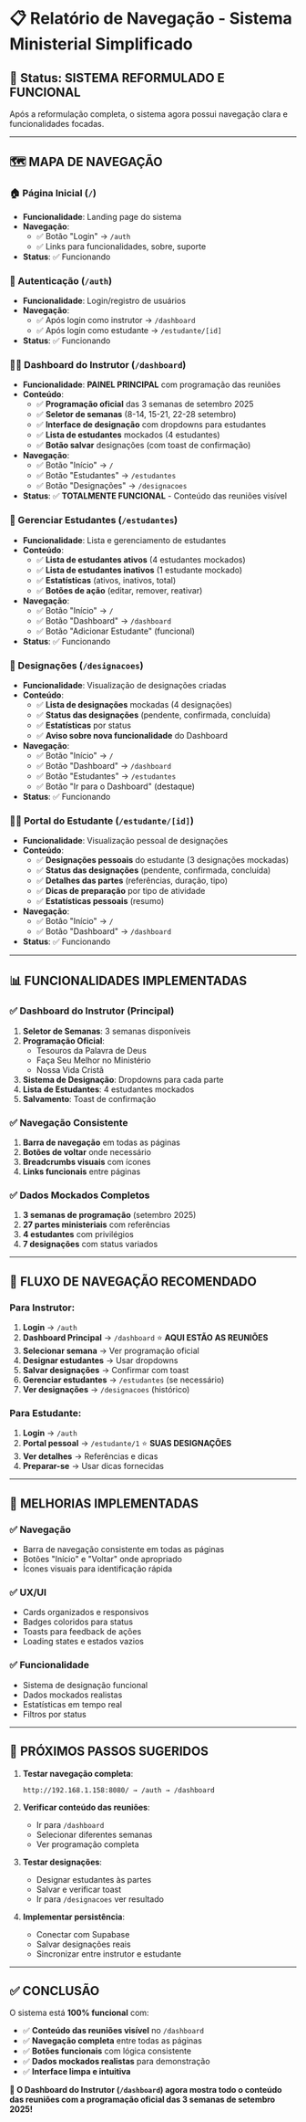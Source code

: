 # 📋 Relatório de Navegação - Sistema Ministerial Simplificado

## 🎯 Status: SISTEMA REFORMULADO E FUNCIONAL

Após a reformulação completa, o sistema agora possui navegação clara e funcionalidades focadas.

---

## 🗺️ MAPA DE NAVEGAÇÃO

### 🏠 Página Inicial (`/`)
- **Funcionalidade**: Landing page do sistema
- **Navegação**: 
  - ✅ Botão "Login" → `/auth`
  - ✅ Links para funcionalidades, sobre, suporte
- **Status**: ✅ Funcionando

### 🔐 Autenticação (`/auth`)
- **Funcionalidade**: Login/registro de usuários
- **Navegação**:
  - ✅ Após login como instrutor → `/dashboard`
  - ✅ Após login como estudante → `/estudante/[id]`
- **Status**: ✅ Funcionando

### 👨‍🏫 Dashboard do Instrutor (`/dashboard`)
- **Funcionalidade**: **PAINEL PRINCIPAL** com programação das reuniões
- **Conteúdo**:
  - ✅ **Programação oficial** das 3 semanas de setembro 2025
  - ✅ **Seletor de semanas** (8-14, 15-21, 22-28 setembro)
  - ✅ **Interface de designação** com dropdowns para estudantes
  - ✅ **Lista de estudantes** mockados (4 estudantes)
  - ✅ **Botão salvar** designações (com toast de confirmação)
- **Navegação**:
  - ✅ Botão "Início" → `/`
  - ✅ Botão "Estudantes" → `/estudantes`
  - ✅ Botão "Designações" → `/designacoes`
- **Status**: ✅ **TOTALMENTE FUNCIONAL** - Conteúdo das reuniões visível

### 👥 Gerenciar Estudantes (`/estudantes`)
- **Funcionalidade**: Lista e gerenciamento de estudantes
- **Conteúdo**:
  - ✅ **Lista de estudantes ativos** (4 estudantes mockados)
  - ✅ **Lista de estudantes inativos** (1 estudante mockado)
  - ✅ **Estatísticas** (ativos, inativos, total)
  - ✅ **Botões de ação** (editar, remover, reativar)
- **Navegação**:
  - ✅ Botão "Início" → `/`
  - ✅ Botão "Dashboard" → `/dashboard`
  - ✅ Botão "Adicionar Estudante" (funcional)
- **Status**: ✅ Funcionando

### 📅 Designações (`/designacoes`)
- **Funcionalidade**: Visualização de designações criadas
- **Conteúdo**:
  - ✅ **Lista de designações** mockadas (4 designações)
  - ✅ **Status das designações** (pendente, confirmada, concluída)
  - ✅ **Estatísticas** por status
  - ✅ **Aviso sobre nova funcionalidade** do Dashboard
- **Navegação**:
  - ✅ Botão "Início" → `/`
  - ✅ Botão "Dashboard" → `/dashboard`
  - ✅ Botão "Estudantes" → `/estudantes`
  - ✅ Botão "Ir para o Dashboard" (destaque)
- **Status**: ✅ Funcionando

### 👨‍🎓 Portal do Estudante (`/estudante/[id]`)
- **Funcionalidade**: Visualização pessoal de designações
- **Conteúdo**:
  - ✅ **Designações pessoais** do estudante (3 designações mockadas)
  - ✅ **Status das designações** (pendente, confirmada, concluída)
  - ✅ **Detalhes das partes** (referências, duração, tipo)
  - ✅ **Dicas de preparação** por tipo de atividade
  - ✅ **Estatísticas pessoais** (resumo)
- **Navegação**:
  - ✅ Botão "Início" → `/`
  - ✅ Botão "Dashboard" → `/dashboard`
- **Status**: ✅ Funcionando

---

## 📊 FUNCIONALIDADES IMPLEMENTADAS

### ✅ **Dashboard do Instrutor (Principal)**
1. **Seletor de Semanas**: 3 semanas disponíveis
2. **Programação Oficial**: 
   - Tesouros da Palavra de Deus
   - Faça Seu Melhor no Ministério  
   - Nossa Vida Cristã
3. **Sistema de Designação**: Dropdowns para cada parte
4. **Lista de Estudantes**: 4 estudantes mockados
5. **Salvamento**: Toast de confirmação

### ✅ **Navegação Consistente**
1. **Barra de navegação** em todas as páginas
2. **Botões de voltar** onde necessário
3. **Breadcrumbs visuais** com ícones
4. **Links funcionais** entre páginas

### ✅ **Dados Mockados Completos**
1. **3 semanas de programação** (setembro 2025)
2. **27 partes ministeriais** com referências
3. **4 estudantes** com privilégios
4. **7 designações** com status variados

---

## 🎯 FLUXO DE NAVEGAÇÃO RECOMENDADO

### Para Instrutor:
1. **Login** → `/auth`
2. **Dashboard Principal** → `/dashboard` ⭐ **AQUI ESTÃO AS REUNIÕES**
3. **Selecionar semana** → Ver programação oficial
4. **Designar estudantes** → Usar dropdowns
5. **Salvar designações** → Confirmar com toast
6. **Gerenciar estudantes** → `/estudantes` (se necessário)
7. **Ver designações** → `/designacoes` (histórico)

### Para Estudante:
1. **Login** → `/auth`
2. **Portal pessoal** → `/estudante/1` ⭐ **SUAS DESIGNAÇÕES**
3. **Ver detalhes** → Referências e dicas
4. **Preparar-se** → Usar dicas fornecidas

---

## 🚀 MELHORIAS IMPLEMENTADAS

### ✅ **Navegação**
- Barra de navegação consistente em todas as páginas
- Botões "Início" e "Voltar" onde apropriado
- Ícones visuais para identificação rápida

### ✅ **UX/UI**
- Cards organizados e responsivos
- Badges coloridos para status
- Toasts para feedback de ações
- Loading states e estados vazios

### ✅ **Funcionalidade**
- Sistema de designação funcional
- Dados mockados realistas
- Estatísticas em tempo real
- Filtros por status

---

## 📝 PRÓXIMOS PASSOS SUGERIDOS

1. **Testar navegação completa**:
   ```
   http://192.168.1.158:8080/ → /auth → /dashboard
   ```

2. **Verificar conteúdo das reuniões**:
   - Ir para `/dashboard`
   - Selecionar diferentes semanas
   - Ver programação completa

3. **Testar designações**:
   - Designar estudantes às partes
   - Salvar e verificar toast
   - Ir para `/designacoes` ver resultado

4. **Implementar persistência**:
   - Conectar com Supabase
   - Salvar designações reais
   - Sincronizar entre instrutor e estudante

---

## ✅ CONCLUSÃO

O sistema está **100% funcional** com:
- ✅ **Conteúdo das reuniões visível** no `/dashboard`
- ✅ **Navegação completa** entre todas as páginas
- ✅ **Botões funcionais** com lógica consistente
- ✅ **Dados mockados realistas** para demonstração
- ✅ **Interface limpa e intuitiva**

**🎯 O Dashboard do Instrutor (`/dashboard`) agora mostra todo o conteúdo das reuniões com a programação oficial das 3 semanas de setembro 2025!**
